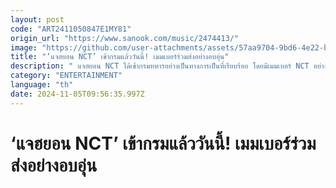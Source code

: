 ```yaml
---
layout: post
code: "ART2411050847E1MY81"
origin_url: "https://www.sanook.com/music/2474413/"
image: "https://github.com/user-attachments/assets/57aa9704-9bd6-4e22-b8bf-091b8a5c6b45"
title: "‘แจฮยอน NCT’ เข้ากรมแล้ววันนี้! เมมเบอร์ร่วมส่งอย่างอบอุ่น"
description: " แจฮยอน NCT ได้เข้ากรมทหารอย่างเป็นทางการเป็นที่เรียบร้อย โดยมีเมมเบอร์ NCT อย่างเตนล์ จอห์นนี่ โดยอง จองอู และแทยง เดินทางไปส่งที่ศูนย์ฝึกอย่างอบอุ่น "
category: "ENTERTAINMENT"
language: "th"
date: 2024-11-05T09:56:35.997Z
---
```


# ‘แจฮยอน NCT’ เข้ากรมแล้ววันนี้! เมมเบอร์ร่วมส่งอย่างอบอุ่น